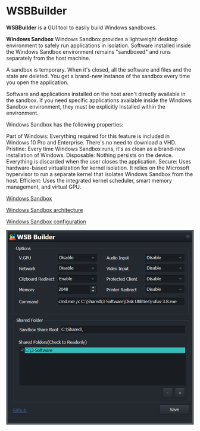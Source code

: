 # WSBBuilder
**WSBBuilder** is a GUI tool to easily build Windows sandboxes.

**Windows Sandbox**
Windows Sandbox provides a lightweight desktop environment to safely run applications in isolation. Software installed inside the Windows Sandbox environment remains "sandboxed" and runs separately from the host machine.

A sandbox is temporary. When it's closed, all the software and files and the state are deleted. You get a brand-new instance of the sandbox every time you open the application.

Software and applications installed on the host aren't directly available in the sandbox. If you need specific applications available inside the Windows Sandbox environment, they must be explicitly installed within the environment.

Windows Sandbox has the following properties:

Part of Windows: Everything required for this feature is included in Windows 10 Pro and Enterprise. There's no need to download a VHD.
Pristine: Every time Windows Sandbox runs, it's as clean as a brand-new installation of Windows.
Disposable: Nothing persists on the device. Everything is discarded when the user closes the application.
Secure: Uses hardware-based virtualization for kernel isolation. It relies on the Microsoft hypervisor to run a separate kernel that isolates Windows Sandbox from the host.
Efficient: Uses the integrated kernel scheduler, smart memory management, and virtual GPU.

[Windows Sandbox](https://docs.microsoft.com/en-us/windows/security/threat-protection/windows-sandbox/windows-sandbox-overview)

[Windows Sandbox architecture](https://docs.microsoft.com/en-us/windows/security/threat-protection/windows-sandbox/windows-sandbox-architecture)

[Windows Sandbox configuration](https://docs.microsoft.com/en-us/windows/security/threat-protection/windows-sandbox/windows-sandbox-configure-using-wsb-file)

 <img src="https://raw.githubusercontent.com/MojtabaTajik/WSBBuilder/master/Resources/WSBBuilder.PNG">
